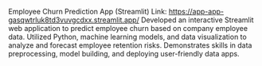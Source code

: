 Employee Churn Prediction App (Streamlit)
Link: https://app-app-gasqwtrluk8td3vuvgcdxx.streamlit.app/
Developed an interactive Streamlit web application to predict employee churn based on company employee data. Utilized Python, machine learning models, and data visualization to analyze and forecast employee retention risks. Demonstrates skills in data preprocessing, model building, and deploying user-friendly data apps.

